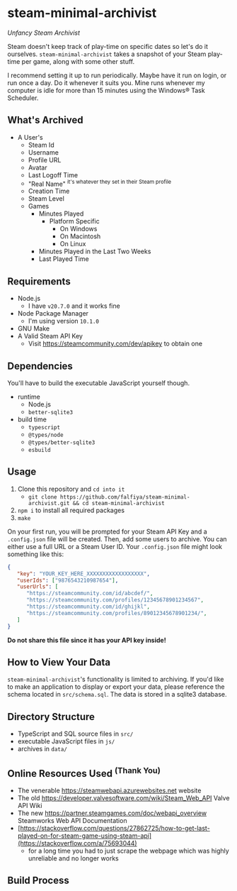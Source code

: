 # steam-minimal-archivist

*Unfancy Steam Archivist*

Steam doesn't keep track of play-time on specific dates so let's do it ourselves. `steam-minimal-archivist` takes a snapshot of your Steam play-time per game, along with some other stuff.

I recommend setting it up to run periodically. Maybe have it run on login, or run once a day. Do it whenever it suits you. Mine runs whenever my computer is idle for more than 15 minutes using the Windows® Task Scheduler.

## What's Archived

- A User's
   - Steam Id
   - Username
   - Profile URL
   - Avatar
   - Last Logoff Time
   - "Real Name" <sup>it's whatever they set in their Steam profile</sup>
   - Creation Time
   - Steam Level
   - Games
      - Minutes Played
         - Platform Specific
            - On Windows
            - On Macintosh
            - On Linux
      - Minutes Played in the Last Two Weeks
      - Last Played Time

## Requirements

- Node.js
   - I have `v20.7.0` and it works fine
- Node Package Manager
   - I'm using version `10.1.0`
- GNU Make
- A Valid Steam API Key
   - Visit https://steamcommunity.com/dev/apikey to obtain one

## Dependencies

You'll have to build the executable JavaScript yourself though.

- runtime
   - Node.js
   - `better-sqlite3`
- build time
   - `typescript`
   - `@types/node`
   - `@types/better-sqlite3`
   - `esbuild`

## Usage

1. Clone this repository and `cd into it`
   - `git clone https://github.com/falfiya/steam-minimal-archivist.git && cd steam-minimal-archivist`
2. `npm i` to install all required packages
3. `make`

On your first run, you will be prompted for your Steam API Key and a `.config.json` file will be created.
Then, add some users to archive.
You can either use a full URL or a Steam User ID.
Your `.config.json` file might look something like this:

```json
{
   "key": "YOUR_KEY_HERE_XXXXXXXXXXXXXXXXXX",
   "userIds": ["9876543210987654"],
   "userUrls": [
      "https://steamcommunity.com/id/abcdef/",
      "https://steamcommunity.com/profiles/12345678901234567",
      "https://steamcommunity.com/id/ghijkl",
      "https://steamcommunity.com/profiles/89012345678901234/",
   ]
}
```

**Do not share this file since it has your API key inside!**

## How to View Your Data

`steam-minimal-archivist`'s functionality is limited to archiving. If you'd like to make an application to display or export your data, please reference the schema located in `src/schema.sql`. The data is stored in a sqlite3 database.

## Directory Structure

- TypeScript and SQL source files in `src/`
- executable JavaScript files in `js/`
- archives in `data/`

<h2>Online Resources Used <sup>(Thank You)</sup></h2>

- The venerable https://steamwebapi.azurewebsites.net website
- The old https://developer.valvesoftware.com/wiki/Steam_Web_API Valve API Wiki
- The new https://partner.steamgames.com/doc/webapi_overview Steamworks Web API Documentation
- [https://stackoverflow.com/questions/27862725/how-to-get-last-played-on-for-steam-game-using-steam-api](https://stackoverflow.com/a/75693044)
   - for a long time you had to just scrape the webpage which was highly unreliable and no longer works

## Build Process


